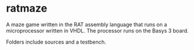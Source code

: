 # ratmaze

A maze game written in the RAT assembly language that runs on a microprocessor written in VHDL. The processor runs on the Basys 3 board. 

Folders include sources and a testbench. 
